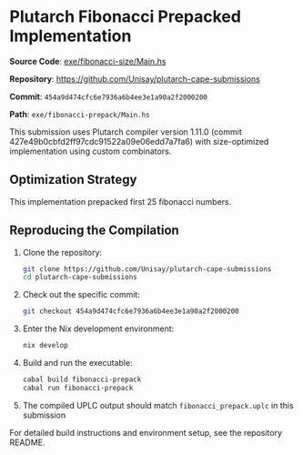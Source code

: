 # Plutarch Fibonacci Prepacked Implementation

**Source Code**: [exe/fibonacci-size/Main.hs](https://github.com/Unisay/plutarch-cape-submissions/blob/271222b68f1d398dd1d0f736cf3468f4239d3c1b/exe/fibonacci-prepack/Main.hs)

**Repository**: <https://github.com/Unisay/plutarch-cape-submissions>

**Commit**: `454a9d474cfc6e7936a6b4ee3e1a90a2f2000200`

**Path**: `exe/fibonacci-prepack/Main.hs`

This submission uses Plutarch compiler version 1.11.0 (commit 427e49b0cbfd2ff97cdc91522a09e06edd7a7fa6) with size-optimized implementation using custom combinators.

## Optimization Strategy

This implementation prepacked first 25 fibonacci numbers.

## Reproducing the Compilation

1. Clone the repository:

   ```bash
   git clone https://github.com/Unisay/plutarch-cape-submissions
   cd plutarch-cape-submissions
   ```

2. Check out the specific commit:

   ```bash
   git checkout 454a9d474cfc6e7936a6b4ee3e1a90a2f2000200
   ```

3. Enter the Nix development environment:

   ```bash
   nix develop
   ```

4. Build and run the executable:

   ```bash
   cabal build fibonacci-prepack
   cabal run fibonacci-prepack
   ```

5. The compiled UPLC output should match `fibonacci_prepack.uplc` in this submission

For detailed build instructions and environment setup, see the repository README.
